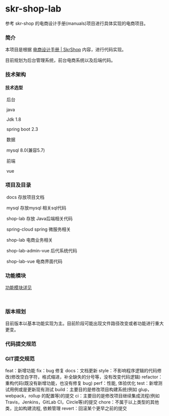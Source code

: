 # skr-shop-lab
参考 skr-shop 的电商设计手册(manuals)项目进行具体实现的电商项目。

### 简介



本项目是根据 [电商设计手册 | SkrShop](https://github.com/skr-shop/manuals) 内容，进行代码实现。

目前规划为后台管理系统，前台电商系统以及后端代码。

### 技术架构

#### 技术选型

​	后台 

​		java

​			Jdk 1.8

​			spring boot 2.3

​		数据

​			mysql 8.0(兼容5.7)

​	前端

​			vue

### 项目及目录

​	docs	存放项目文档

​		mysql	存放mysql 相关sql代码

​	shop-lab 存放 Java后端相关代码

​		spring-cloud 	spring 微服务相关

​		shop-lab	电商业务相关

​	shop-lab-admin-vue 后代系统代码

​	shop-lab-vue 电商界面代码



### 功能模块

[功能模块详见](docs/shop-lab/module/FunctionalModule.md)

​		

### 版本规划

​	目前版本以基本功能实现为主。目前阶段可能出现文件路径改变或者功能进行重大更变。



### 代码提交规范

### GIT提交规范

feat：新增功能
fix：bug 修复
docs：文档更新
style：不影响程序逻辑的代码修改(修改空白字符，格式缩进，补全缺失的分号等，没有改变代码逻辑)
refactor：重构代码(既没有新增功能，也没有修复 bug)
perf：性能, 体验优化
test：新增测试用例或是更新现有测试
build：主要目的是修改项目构建系统(例如 glup，webpack，rollup 的配置等)的提交
ci：主要目的是修改项目继续集成流程(例如 Travis，Jenkins，GitLab CI，Circle等)的提交
chore：不属于以上类型的其他类，比如构建流程, 依赖管理
revert：回滚某个更早之前的提交